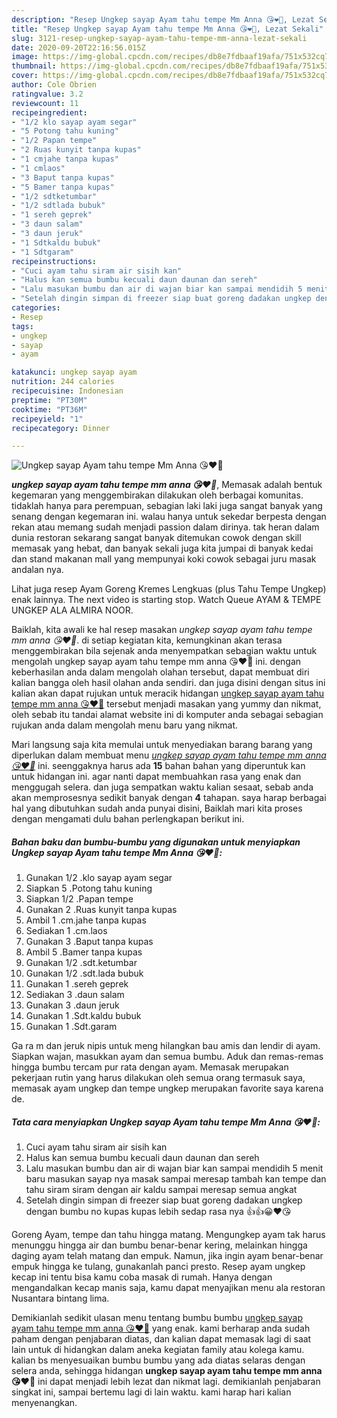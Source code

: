 ```yaml
---
description: "Resep Ungkep sayap Ayam tahu tempe Mm Anna 😘❤💜, Lezat Sekali"
title: "Resep Ungkep sayap Ayam tahu tempe Mm Anna 😘❤💜, Lezat Sekali"
slug: 3121-resep-ungkep-sayap-ayam-tahu-tempe-mm-anna-lezat-sekali
date: 2020-09-20T22:16:56.015Z
image: https://img-global.cpcdn.com/recipes/db8e7fdbaaf19afa/751x532cq70/ungkep-sayap-ayam-tahu-tempe-mm-anna-😘❤💜-foto-resep-utama.jpg
thumbnail: https://img-global.cpcdn.com/recipes/db8e7fdbaaf19afa/751x532cq70/ungkep-sayap-ayam-tahu-tempe-mm-anna-😘❤💜-foto-resep-utama.jpg
cover: https://img-global.cpcdn.com/recipes/db8e7fdbaaf19afa/751x532cq70/ungkep-sayap-ayam-tahu-tempe-mm-anna-😘❤💜-foto-resep-utama.jpg
author: Cole Obrien
ratingvalue: 3.2
reviewcount: 11
recipeingredient:
- "1/2 klo sayap ayam segar"
- "5 Potong tahu kuning"
- "1/2 Papan tempe"
- "2 Ruas kunyit tanpa kupas"
- "1 cmjahe tanpa kupas"
- "1 cmlaos"
- "3 Baput tanpa kupas"
- "5 Bamer tanpa kupas"
- "1/2 sdtketumbar"
- "1/2 sdtlada bubuk"
- "1 sereh geprek"
- "3 daun salam"
- "3 daun jeruk"
- "1 Sdtkaldu bubuk"
- "1 Sdtgaram"
recipeinstructions:
- "Cuci ayam tahu siram air sisih kan"
- "Halus kan semua bumbu kecuali daun daunan dan sereh"
- "Lalu masukan bumbu dan air di wajan biar kan sampai mendidih 5 menit baru masukan sayap nya masak sampai meresap tambah kan tempe dan tahu siram siram dengan air kaldu sampai meresap semua angkat"
- "Setelah dingin simpan di freezer siap buat goreng dadakan ungkep dengan bumbu no kupas kupas lebih sedap rasa nya 👍👍😀❤️😘"
categories:
- Resep
tags:
- ungkep
- sayap
- ayam

katakunci: ungkep sayap ayam 
nutrition: 244 calories
recipecuisine: Indonesian
preptime: "PT30M"
cooktime: "PT36M"
recipeyield: "1"
recipecategory: Dinner

---
```



![Ungkep sayap Ayam tahu tempe Mm Anna 😘❤💜](https://img-global.cpcdn.com/recipes/db8e7fdbaaf19afa/751x532cq70/ungkep-sayap-ayam-tahu-tempe-mm-anna-😘❤💜-foto-resep-utama.jpg)

<b><i>ungkep sayap ayam tahu tempe mm anna 😘❤💜</i></b>, Memasak adalah bentuk kegemaran yang menggembirakan dilakukan oleh berbagai komunitas. tidaklah hanya para perempuan, sebagian laki laki juga sangat banyak yang senang dengan kegemaran ini. walau hanya untuk sekedar berpesta dengan rekan atau memang sudah menjadi passion dalam dirinya. tak heran dalam dunia restoran sekarang sangat banyak ditemukan cowok dengan skill memasak yang hebat, dan banyak sekali juga kita jumpai di banyak kedai dan stand makanan mall yang mempunyai koki cowok sebagai juru masak andalan nya.

Lihat juga resep Ayam Goreng Kremes Lengkuas (plus Tahu Tempe Ungkep) enak lainnya. The next video is starting stop. Watch Queue AYAM &amp; TEMPE UNGKEP ALA ALMIRA NOOR.

Baiklah, kita awali ke hal resep masakan <i>ungkep sayap ayam tahu tempe mm anna 😘❤💜</i>. di setiap kegiatan kita, kemungkinan akan terasa menggembirakan bila sejenak anda menyempatkan sebagian waktu untuk mengolah ungkep sayap ayam tahu tempe mm anna 😘❤💜 ini. dengan keberhasilan anda dalam mengolah olahan tersebut, dapat membuat diri kalian bangga oleh hasil olahan anda sendiri. dan juga disini dengan situs ini kalian akan dapat rujukan untuk meracik hidangan <u>ungkep sayap ayam tahu tempe mm anna 😘❤💜</u> tersebut menjadi masakan yang yummy dan nikmat, oleh sebab itu tandai alamat website ini di komputer anda sebagai sebagian rujukan anda dalam mengolah menu baru yang nikmat.


Mari langsung saja kita memulai untuk menyediakan barang barang yang diperlukan dalam membuat menu <u><i>ungkep sayap ayam tahu tempe mm anna 😘❤💜</i></u> ini. seenggaknya harus ada <b>15</b> bahan bahan yang diperuntuk kan untuk hidangan ini. agar nanti dapat membuahkan rasa yang enak dan menggugah selera. dan juga sempatkan waktu kalian sesaat, sebab anda akan memprosesnya sedikit banyak dengan <b>4</b> tahapan. saya harap berbagai hal yang dibutuhkan sudah anda punyai disini, Baiklah mari kita proses dengan mengamati dulu bahan perlengkapan berikut ini.

<!--inarticleads1-->

##### Bahan baku dan bumbu-bumbu yang digunakan untuk menyiapkan Ungkep sayap Ayam tahu tempe Mm Anna 😘❤💜:

1. Gunakan 1/2 .klo sayap ayam segar
1. Siapkan 5 .Potong tahu kuning
1. Siapkan 1/2 .Papan tempe
1. Gunakan 2 .Ruas kunyit tanpa kupas
1. Ambil 1 .cm.jahe tanpa kupas
1. Sediakan 1 .cm.laos
1. Gunakan 3 .Baput tanpa kupas
1. Ambil 5 .Bamer tanpa kupas
1. Gunakan 1/2 .sdt.ketumbar
1. Gunakan 1/2 .sdt.lada bubuk
1. Gunakan 1 .sereh geprek
1. Sediakan 3 .daun salam
1. Gunakan 3 .daun jeruk
1. Gunakan 1 .Sdt.kaldu bubuk
1. Gunakan 1 .Sdt.garam


Ga ra m dan jeruk nipis untuk meng hilangkan bau amis dan lendir di ayam. Siapkan wajan, masukkan ayam dan semua bumbu. Aduk dan remas-remas hingga bumbu tercam pur rata dengan ayam. Memasak merupakan pekerjaan rutin yang harus dilakukan oleh semua orang termasuk saya, memasak ayam ungkep dan tempe ungkep merupakan favorite saya karena de. 

<!--inarticleads2-->

##### Tata cara menyiapkan Ungkep sayap Ayam tahu tempe Mm Anna 😘❤💜:

1. Cuci ayam tahu siram air sisih kan
1. Halus kan semua bumbu kecuali daun daunan dan sereh
1. Lalu masukan bumbu dan air di wajan biar kan sampai mendidih 5 menit baru masukan sayap nya masak sampai meresap tambah kan tempe dan tahu siram siram dengan air kaldu sampai meresap semua angkat
1. Setelah dingin simpan di freezer siap buat goreng dadakan ungkep dengan bumbu no kupas kupas lebih sedap rasa nya 👍👍😀❤️😘


Goreng Ayam, tempe dan tahu hingga matang. Mengungkep ayam tak harus menunggu hingga air dan bumbu benar-benar kering, melainkan hingga daging ayam telah matang dan empuk. Namun, jika ingin ayam benar-benar empuk hingga ke tulang, gunakanlah panci presto. Resep ayam ungkep kecap ini tentu bisa kamu coba masak di rumah. Hanya dengan mengandalkan kecap manis saja, kamu dapat menyajikan menu ala restoran Nusantara bintang lima. 

Demikianlah sedikit ulasan menu tentang bumbu bumbu <u>ungkep sayap ayam tahu tempe mm anna 😘❤💜</u> yang enak. kami berharap anda sudah paham dengan penjabaran diatas, dan kalian dapat memasak lagi di saat lain untuk di hidangkan dalam aneka kegiatan family atau kolega kamu. kalian bs menyesuaikan bumbu bumbu yang ada diatas selaras dengan selera anda, sehingga hidangan <b>ungkep sayap ayam tahu tempe mm anna 😘❤💜</b> ini dapat menjadi lebih lezat dan nikmat lagi. demikianlah penjabaran singkat ini, sampai bertemu lagi di lain waktu. kami harap hari kalian menyenangkan.
